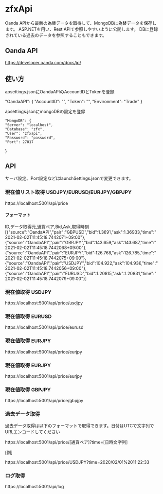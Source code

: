 # zfxApi

Oanda APIから最新の為替データを取得して、MongoDBに為替データを保存します。
ASP.NETを用い、Rest APIで参照しやすいように公開します。
DBに登録されている過去のデータを参照することもできます。 

## Oanda API
https://developer.oanda.com/docs/jp/

## 使い方
apsettings.jsonにOandaAPIのAccountIDとTokenを登録

  "OandaAPI": {
    "AccountID": "",
    "Token": "",
    "Environment": "Trade"
  }

  apsettings.jsonにmongoDBの設定を登録

    "MongoDB": {
    "Server": "localhost",
    "Database": "zfx",
    "User": "zfxapi",
    "Password": "password",
    "Port": 27017
  }

## API
サーバ設定、Port設定などはlaunchSettings.jsonで変更できます。

### 現在値リスト取得 USDJPY/EURUSD/EURJPY/GBPJPY
https://localhost:5001/api/price

#### フォーマット
ID,データ取得元,通貨ペア,Bid,Ask,取得時刻
[{"source":"OandaAPI","pair":"GBPUSD","bid":1.3691,"ask":1.36933,"time":"2021-02-02T11:45:18.7442071+09:00"},{"source":"OandaAPI","pair":"GBPJPY","bid":143.659,"ask":143.687,"time":"2021-02-02T11:45:18.7442068+09:00"},{"source":"OandaAPI","pair":"EURJPY","bid":126.768,"ask":126.785,"time":"2021-02-02T11:45:18.7442075+09:00"},{"source":"OandaAPI","pair":"USDJPY","bid":104.922,"ask":104.936,"time":"2021-02-02T11:45:18.7442056+09:00"},{"source":"OandaAPI","pair":"EURUSD","bid":1.20815,"ask":1.20831,"time":"2021-02-02T11:45:18.7442079+09:00"}]

### 現在値取得 USDJPY
https://localhost:5001/api/price/usdjpy

### 現在値取得 EURUSD
https://localhost:5001/api/price/eurusd
### 現在値取得 EURJPY
https://localhost:5001/api/price/eurjpy
### 現在値取得 EURJPY
https://localhost:5001/api/price/eurjpy
### 現在値取得 GBPJPY
https://localhost:5001/api/price/gbpjpy

### 過去データ取得

過去データ取得は以下のフォーマットで取得できます。日付はUTCで文字列でURLエンコードしてください

https://localhost:5001/api/price/[通貨ペア]?time=[日時文字列]

[例]

https://localhost:5001/api/price/USDJPY?time=2020/02/01%2011:22:33




### ログ取得
https://localhost:5001/api/log

